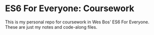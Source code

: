 # ES6 For Everyone: Coursework

This is my personal repo for coursework in Wes Bos' ES6 For Everyone. These are just my notes and code-along files.